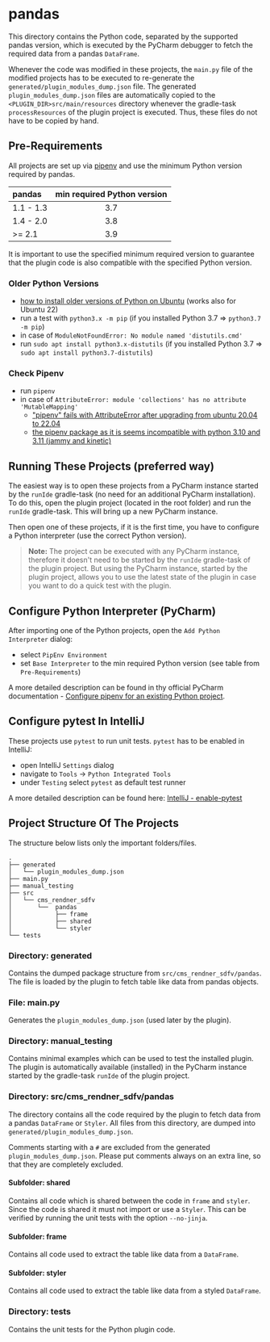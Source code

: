 # pandas
This directory contains the Python code, separated by the supported pandas version, which is executed by the PyCharm debugger to fetch the required data from a pandas `DataFrame`.

Whenever the code was modified in these projects, the `main.py` file of the modified projects has to be executed to re-generate the `generated/plugin_modules_dump.json` file.
The generated `plugin_modules_dump.json` files are automatically copied to the `<PLUGIN_DIR>src/main/resources` directory whenever the gradle-task `processResources` of the plugin project is executed. 
Thus, these files do not have to be copied by hand.

## Pre-Requirements
All projects are set up via [pipenv](https://pypi.org/project/pipenv/) and use the minimum Python version required by pandas.

| pandas    | min required Python version |
|:----------|:---------------------------:|
| 1.1 - 1.3 |             3.7             |
| 1.4 - 2.0 |             3.8             |
| >= 2.1    |             3.9             |


It is important to use the specified minimum required version to guarantee that the plugin code is also compatible with the specified Python version.

### Older Python Versions
- [how to install older versions of Python on Ubuntu](https://stackoverflow.com/questions/61430166/python-3-7-on-ubuntu-20-04) (works also for Ubuntu 22)
- run a test with `python3.x -m pip` (if you installed Python 3.7 => `python3.7 -m pip`)
- in case of `ModuleNotFoundError: No module named 'distutils.cmd'`
- run `sudo apt install python3.x-distutils` (if you installed Python 3.7 => `sudo apt install python3.7-distutils`)

### Check Pipenv
- run `pipenv`
- in case of `AttributeError: module 'collections' has no attribute 'MutableMapping'` 
  - ["pipenv" fails with AttributeError after upgrading from ubuntu 20.04 to 22.04](https://github.com/pypa/pipenv/issues/5088)
  - [the pipenv package as it is seems incompatible with python 3.10 and 3.11 (jammy and kinetic)](https://bugs.launchpad.net/ubuntu/+source/pipenv/+bug/1998280)

## Running These Projects (preferred way)
The easiest way is to open these projects from a PyCharm instance started by the `runIde` gradle-task (no need for an additional PyCharm installation).
To do this, open the plugin project (located in the root folder) and run the `runIde` gradle-task. This will bring up a new PyCharm instance.

Then open one of these projects, if it is the first time, you have to configure a Python interpreter (use the correct Python version). 

>**Note:** The project can be executed with any PyCharm instance, therefore it doesn't need to be started by the `runIde` gradle-task of the plugin project.
>But using the PyCharm instance, started by the plugin project, allows you to use the latest state of the plugin in case you want to do a quick test
> with the plugin.

## Configure Python Interpreter (PyCharm)
After importing one of the Python projects, open the `Add Python Interpreter` dialog:
- select `PipEnv Environment`
- set `Base Interpreter` to the min required Python version (see table from `Pre-Requirements`)

A more detailed description can be found in thy official PyCharm documentation - [Configure pipenv for an existing Python project](https://www.jetbrains.com/help/pycharm/pipenv.html#pipenv-existing-project).

## Configure pytest In IntelliJ
These projects use `pytest` to run unit tests. `pytest` has to be enabled in IntelliJ:
- open IntelliJ `Settings` dialog
- navigate to `Tools` -> `Python Integrated Tools`
- under `Testing` select `pytest` as default test runner

A more detailed description can be found here: [IntelliJ - enable-pytest](https://www.jetbrains.com/help/pycharm/pytest.html#enable-pytest)

## Project Structure Of The Projects
The structure below lists only the important folders/files.
```text
.
├── generated
│   └── plugin_modules_dump.json
├── main.py
├── manual_testing
├── src
│   └── cms_rendner_sdfv
│       └──  pandas
│            ├── frame
│            ├── shared
│            └── styler
└── tests
```

### Directory: generated
Contains the dumped package structure from `src/cms_rendner_sdfv/pandas`. The file is loaded by the plugin to fetch table like data from pandas objects.

### File: main.py
Generates the `plugin_modules_dump.json` (used later by the plugin).

### Directory: manual_testing
Contains minimal examples which can be used to test the installed plugin.
The plugin is automatically available (installed) in the PyCharm instance started by the gradle-task `runIde` of the plugin project.

### Directory: src/cms_rendner_sdfv/pandas
The directory contains all the code required by the plugin to fetch data from a pandas `DataFrame` or `Styler`. 
All files from this directory, are dumped into `generated/plugin_modules_dump.json`.

Comments starting with a `#` are excluded from the generated `plugin_modules_dump.json`.
Please put comments always on an extra line, so that they are completely excluded.

#### Subfolder: shared
Contains all code which is shared between the code in `frame` and `styler`. Since the code is shared it must not import or use a `Styler`.
This can be verified by running the unit tests with the option `--no-jinja`.

#### Subfolder: frame   
Contains all code used to extract the table like data from a `DataFrame`. 

#### Subfolder: styler   
Contains all code used to extract the table like data from a styled `DataFrame`.

### Directory: tests
Contains the unit tests for the Python plugin code.

